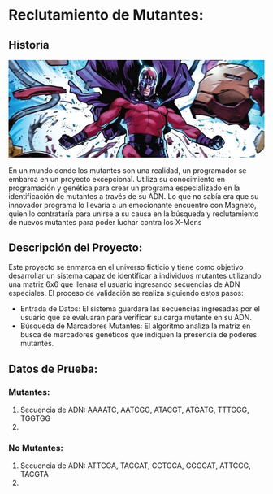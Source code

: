 # Reclutamiento de Mutantes: 
## Historia
![Imagen Ilustrativa de Magneto reclutando](/images/magneto.jpg)

En un mundo donde los mutantes son una realidad, un programador se embarca en un proyecto excepcional. Utiliza su conocimiento en programación y genética para crear un programa especializado en la identificación de mutantes a través de su ADN. Lo que no sabía era que su innovador programa lo llevaría a un emocionante encuentro con Magneto, quien lo contrataría para unirse a su causa en la búsqueda y reclutamiento de nuevos mutantes para poder luchar contra los X-Mens

## Descripción del Proyecto:
Este proyecto se enmarca en el universo ficticio y tiene como objetivo desarrollar un sistema capaz de identificar a individuos mutantes utilizando una matriz 6x6 que llenara el usuario ingresando secuencias de ADN especiales.
El proceso de validación se realiza siguiendo estos pasos:

- Entrada de Datos: El sistema guardara las secuencias ingresadas por el usuario que se evaluaran para verificar su carga mutante en su ADN. 
- Búsqueda de Marcadores Mutantes: El algoritmo analiza la matriz en busca de marcadores genéticos que indiquen la presencia de poderes mutantes. 

## Datos de Prueba:
### Mutantes:
1. Secuencia de ADN: AAAATC, AATCGG, ATACGT, ATGATG, TTTGGG, TGGTGG
2. 
### No Mutantes:
1. Secuencia de ADN: ATTCGA, TACGAT, CCTGCA, GGGGAT, ATTCCG, TACGTA
2. 
